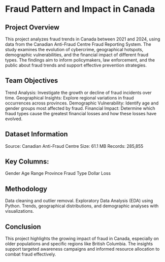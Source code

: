 # Fraud Pattern and Impact in Canada

## Project Overview
This project analyzes fraud trends in Canada between 2021 and 2024, using data from the Canadian Anti-Fraud Centre Fraud Reporting System. The study examines the evolution of cybercrime, geographical hotspots, demographic vulnerabilities, and the financial impact of different fraud types. The findings aim to inform policymakers, law enforcement, and the public about fraud trends and support effective prevention strategies.

## Team Objectives
Trend Analysis: Investigate the growth or decline of fraud incidents over time.
Geographical Insights: Explore regional variations in fraud occurrences across provinces.
Demographic Vulnerability: Identify age and gender groups most affected by fraud.
Financial Impact: Determine which fraud types cause the greatest financial losses and how these losses have evolved.


## Dataset Information
Source: Canadian Anti-Fraud Centre
Size: 61.1 MB
Records: 285,855


## Key Columns:
Gender
Age Range
Province
Fraud Type
Dollar Loss


## Methodology
Data cleaning and outlier removal.
Exploratory Data Analysis (EDA) using Python.
Trends, geographical distributions, and demographic analyses with visualizations.

## Conclusion
This project highlights the growing impact of fraud in Canada, especially on older populations and specific regions like British Columbia. The insights support targeted awareness campaigns and informed resource allocation to combat fraud effectively.



